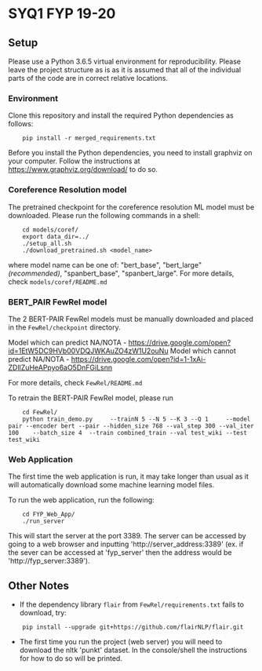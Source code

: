 # SYQ1 FYP 19-20

## Setup
Please use a Python 3.6.5 virtual environment for reproducibility. Please leave the project structure as is as it is assumed that all of the individual parts of the code are in correct relative locations.

### Environment
Clone this repository and install the required Python dependencies as follows:
```
    pip install -r merged_requirements.txt
```

Before you install the Python dependencies, you need to install graphviz on your computer. Follow the instructions at https://www.graphviz.org/download/ to do so.

### Coreference Resolution model
The pretrained checkpoint for the coreference resolution ML model must be downloaded. Please run the following commands in a shell:
```
    cd models/coref/
    export data_dir=../
    ./setup_all.sh
    ./download_pretrained.sh <model_name>
```
where model name can be one of: "bert_base", "bert_large" _(recommended)_, "spanbert_base", "spanbert_large". For more details, check `models/coref/README.md`

### BERT_PAIR FewRel model
The 2 BERT-PAIR FewRel models must be manually downloaded and placed in the `FewRel/checkpoint` directory.

Model which can predict NA/NOTA - https://drive.google.com/open?id=1EtW5DC9HVb00VDQJWKAuZO4zW1U2ouNu
Model which cannot predict NA/NOTA - https://drive.google.com/open?id=1-1xAi-ZDlIZuHeAPpyo6aO5DnFGiLsnn

For more details, check `FewRel/README.md`

To retrain the BERT-PAIR FewRel model, please run
```
    cd FewRel/
    python train_demo.py     --trainN 5 --N 5 --K 3 --Q 1     --model pair --encoder bert --pair --hidden_size 768 --val_step 300 --val_iter 100    --batch_size 4  --train combined_train --val test_wiki --test test_wiki
```

### Web Application
The first time the web application is run, it may take longer than usual as it will automatically download some machine learning model files. 

To run the web application, run the following:
```
    cd FYP_Web_App/
    ./run_server
```

This will start the server at the port 3389. The server can be accessed by going to a web browser and inputting 'http://server_address:3389' (ex. if the sever can be accessed at 'fyp_server' then the address would be 'http://fyp_server:3389').

## Other Notes

* If the dependency library `flair` from `FewRel/requirements.txt` fails to download, try:
```
    pip install --upgrade git+https://github.com/flairNLP/flair.git
```

* The first time you run the project (web server) you will need to download the nltk 'punkt' dataset. In the console/shell the instructions for how to do so will be printed. 
